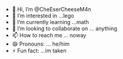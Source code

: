 - 👋 Hi, I’m @CheEserCheeseM4n
- 👀 I’m interested in ...lego 
- 🌱 I’m currently learning ...math
- 💞️ I’m looking to collaborate on ... anything
- 📫 How to reach me ... noway
- 😄 Pronouns: ... he/him
- ⚡ Fun fact: ...im taken

<!---
CheEserCheeseM4n/CheEserCheeseM4n is a ✨ special ✨ repository because its `README.md` (this file) appears on your GitHub profile.
You can click the Preview link to take a look at your changes.
--->
